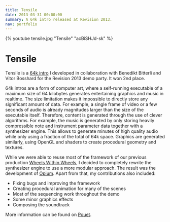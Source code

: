 ```yaml
---
title: Tensile
date: 2013-03-31 00:00:00
summary: A 64k intro released at Revision 2013.
nav: portfolio
---
```


{% youtube tensile.jpg "Tensile" "acBiSHJd-sk" %}

# Tensile

Tensile is a [64k intro](http://www.pouet.net/prodlist.php?type%5B0%5D=64k&platform%5B0%5D=Windows&page=1&order=thumbup) I developed in collaboration with Benedikt Bitterli and Vitor Bosshard for the Revision 2013 demo party. It won 2nd place.

64k intros are a form of computer art, where a self-running executable of a maximum size of 64 kilobytes generates entertaining graphics and music in realtime. The size limitation makes it impossible to directly store any significant amount of data. For example, a single frame of video or a few seconds of audio is already magnitudes larger than the size of the executable itself. Therefore, content is generated through the use of clever algorithms. For example, the music is generated by only storing heavily compressible note and instrument parameter data together with a synthesizer engine. This allows to generate minutes of high quality audio while only using a fraction of the total of 64k space. Graphics are generated similarly, using OpenGL and shaders to create procedural geometry and textures.

While we were able to reuse most of the framework of our previous production [Wheels Within Wheels](/www), I decided to completely rewrite the synthesizer engine to use a more modular approach. The result was the development of [Opium](/opium). Apart from that, my contributions also included:

- Fixing bugs and improving the framework
- Creating procedural animation for many of the scenes
- Most of the sequencing work throughout the demo
- Some minor graphics effects
- Composing the soundtrack

More information can be found on [Pouet](http://www.pouet.net/prod.php?which=61206).
